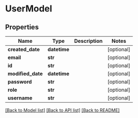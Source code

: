 # UserModel

## Properties
Name | Type | Description | Notes
------------ | ------------- | ------------- | -------------
**created_date** | **datetime** |  | [optional] 
**email** | **str** |  | [optional] 
**id** | **str** |  | [optional] 
**modified_date** | **datetime** |  | [optional] 
**password** | **str** |  | [optional] 
**role** | **str** |  | [optional] 
**username** | **str** |  | [optional] 

[[Back to Model list]](../README.md#documentation-for-models) [[Back to API list]](../README.md#documentation-for-api-endpoints) [[Back to README]](../README.md)


